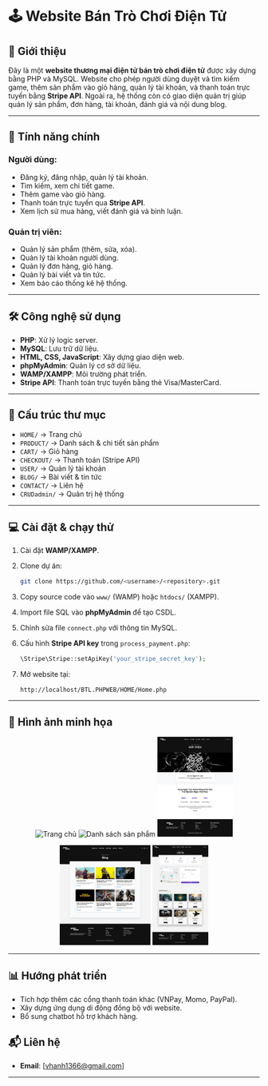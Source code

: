 

# 🕹️ Website Bán Trò Chơi Điện Tử

## 📖 Giới thiệu

Đây là một **website thương mại điện tử bán trò chơi điện tử** được xây dựng bằng PHP và MySQL.
Website cho phép người dùng duyệt và tìm kiếm game, thêm sản phẩm vào giỏ hàng, quản lý tài khoản, và thanh toán trực tuyến bằng **Stripe API**.
Ngoài ra, hệ thống còn có giao diện quản trị giúp quản lý sản phẩm, đơn hàng, tài khoản, đánh giá và nội dung blog.

---

## 🚀 Tính năng chính

### Người dùng:

* Đăng ký, đăng nhập, quản lý tài khoản.
* Tìm kiếm, xem chi tiết game.
* Thêm game vào giỏ hàng.
* Thanh toán trực tuyến qua **Stripe API**.
* Xem lịch sử mua hàng, viết đánh giá và bình luận.

### Quản trị viên:

* Quản lý sản phẩm (thêm, sửa, xóa).
* Quản lý tài khoản người dùng.
* Quản lý đơn hàng, giỏ hàng.
* Quản lý bài viết và tin tức.
* Xem báo cáo thống kê hệ thống.

---

## 🛠️ Công nghệ sử dụng

* **PHP**: Xử lý logic server.
* **MySQL**: Lưu trữ dữ liệu.
* **HTML, CSS, JavaScript**: Xây dựng giao diện web.
* **phpMyAdmin**: Quản lý cơ sở dữ liệu.
* **WAMP/XAMPP**: Môi trường phát triển.
* **Stripe API**: Thanh toán trực tuyến bằng thẻ Visa/MasterCard.

---

## 📂 Cấu trúc thư mục

* `HOME/` → Trang chủ
* `PRODUCT/` → Danh sách & chi tiết sản phẩm
* `CART/` → Giỏ hàng
* `CHECKOUT/` → Thanh toán (Stripe API)
* `USER/` → Quản lý tài khoản
* `BLOG/` → Bài viết & tin tức
* `CONTACT/` → Liên hệ
* `CRUDadmin/` → Quản trị hệ thống

---

## 💻 Cài đặt & chạy thử

1. Cài đặt **WAMP/XAMPP**.
2. Clone dự án:

   ```bash
   git clone https://github.com/<username>/<repository>.git
   ```
3. Copy source code vào `www/` (WAMP) hoặc `htdocs/` (XAMPP).
4. Import file SQL vào **phpMyAdmin** để tạo CSDL.
5. Chỉnh sửa file `connect.php` với thông tin MySQL.
6. Cấu hình **Stripe API key** trong `process_payment.php`:

   ```php
   \Stripe\Stripe::setApiKey('your_stripe_secret_key');
   ```
7. Mở website tại:

   ```
   http://localhost/BTL.PHPWEB/HOME/Home.php
   ```

---

## 📸 Hình ảnh minh họa

<p align="center">
  <img src="Home.png" alt="Trang chủ" height="200">
  <img src="Product.png" alt="Danh sách sản phẩm" height="200">
  <img src="About.png" alt="Giới thiệu" height="200">
</p>

<p align="center">
  <img src="Blog.png" alt="Bài viết" height="200">
  <img src="Contact.png" alt="Liên hệ" height="200">
</p>


---

## 📊 Hướng phát triển

* Tích hợp thêm các cổng thanh toán khác (VNPay, Momo, PayPal).
* Xây dựng ứng dụng di động đồng bộ với website.
* Bổ sung chatbot hỗ trợ khách hàng.

## 📬 **Liên hệ**  
- **Email**: [vhanh1366@gmail.com]  

---


